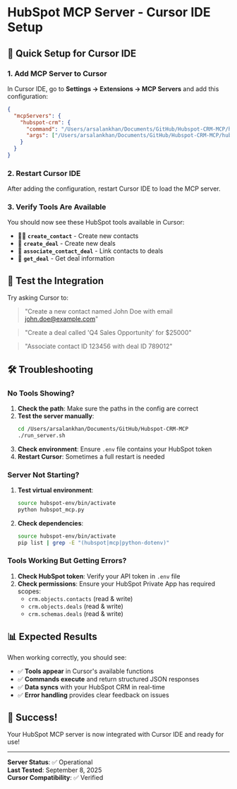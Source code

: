# HubSpot MCP Server - Cursor IDE Setup

## 🎯 Quick Setup for Cursor IDE

### 1. **Add MCP Server to Cursor**

In Cursor IDE, go to **Settings → Extensions → MCP Servers** and add this configuration:

```json
{
  "mcpServers": {
    "hubspot-crm": {
      "command": "/Users/arsalankhan/Documents/GitHub/Hubspot-CRM-MCP/hubspot-env/bin/python",
      "args": ["/Users/arsalankhan/Documents/GitHub/Hubspot-CRM-MCP/hubspot_mcp.py"]
    }
  }
}
```

### 2. **Restart Cursor IDE**

After adding the configuration, restart Cursor IDE to load the MCP server.

### 3. **Verify Tools Are Available**

You should now see these HubSpot tools available in Cursor:

- 🧑‍💼 **`create_contact`** - Create new contacts
- 💼 **`create_deal`** - Create new deals  
- 🔗 **`associate_contact_deal`** - Link contacts to deals
- 📄 **`get_deal`** - Get deal information

## 🧪 Test the Integration

Try asking Cursor to:

> "Create a new contact named John Doe with email john.doe@example.com"

> "Create a deal called 'Q4 Sales Opportunity' for $25000"

> "Associate contact ID 123456 with deal ID 789012"

## 🛠 Troubleshooting

### No Tools Showing?

1. **Check the path**: Make sure the paths in the config are correct
2. **Test the server manually**:
   ```bash
   cd /Users/arsalankhan/Documents/GitHub/Hubspot-CRM-MCP
   ./run_server.sh
   ```
3. **Check environment**: Ensure `.env` file contains your HubSpot token
4. **Restart Cursor**: Sometimes a full restart is needed

### Server Not Starting?

1. **Test virtual environment**:
   ```bash
   source hubspot-env/bin/activate
   python hubspot_mcp.py
   ```
2. **Check dependencies**:
   ```bash
   source hubspot-env/bin/activate
   pip list | grep -E "(hubspot|mcp|python-dotenv)"
   ```

### Tools Working But Getting Errors?

1. **Check HubSpot token**: Verify your API token in `.env` file
2. **Check permissions**: Ensure your HubSpot Private App has required scopes:
   - `crm.objects.contacts` (read & write)
   - `crm.objects.deals` (read & write)
   - `crm.schemas.deals` (read & write)

## 📊 Expected Results

When working correctly, you should see:

- ✅ **Tools appear** in Cursor's available functions
- ✅ **Commands execute** and return structured JSON responses
- ✅ **Data syncs** with your HubSpot CRM in real-time
- ✅ **Error handling** provides clear feedback on issues

## 🎉 Success!

Your HubSpot MCP server is now integrated with Cursor IDE and ready for use!

---

**Server Status**: ✅ Operational  
**Last Tested**: September 8, 2025  
**Cursor Compatibility**: ✅ Verified
